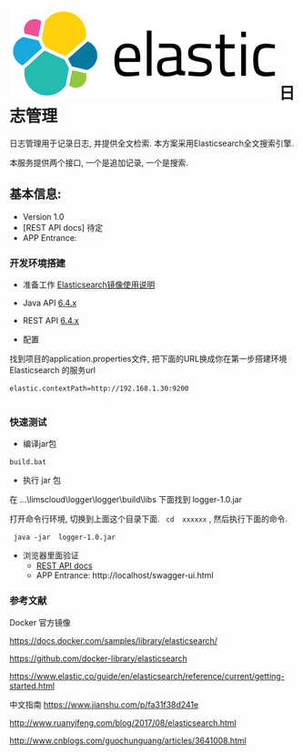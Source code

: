 ![elastic](document/image/elastic.svg) 日志管理
==


日志管理用于记录日志, 并提供全文检索. 本方案采用Elasticsearch全文搜索引擎.

本服务提供两个接口, 一个是追加记录, 一个是搜索.



基本信息:
--

* Version 1.0 
* [REST API docs] 待定
* APP Entrance:  

### 开发环境搭建 ###

- 准备工作 [Elasticsearch镜像使用说明](Elastic.md)
 
-  Java API [6.4.x](https://www.elastic.co/guide/en/elasticsearch/client/java-api/current/index.html)

-  REST API [6.4.x](https://www.elastic.co/guide/en/elasticsearch/reference/current/index.html)

-  配置

找到项目的application.properties文件, 把下面的URL换成你在第一步搭建环境 Elasticsearch 的服务url

```
elastic.contextPath=http://192.168.1.30:9200
 
```
 

###  快速测试 ###

-  编译jar包

```
build.bat
```

-  执行 jar 包

在 ...\limscloud\logger\logger\build\libs 下面找到 logger-1.0.jar 

打开命令行环境, 切换到上面这个目录下面. ```  cd  xxxxxx ``` , 然后执行下面的命令.

```
 java -jar  logger-1.0.jar
```
-  浏览器里面验证
   * [REST API docs](http://localhost/swagger-ui.html) 
   * APP Entrance: http://localhost/swagger-ui.html 

   
 
 
  
### 参考文献 ###

Docker 官方镜像

https://docs.docker.com/samples/library/elasticsearch/

https://github.com/docker-library/elasticsearch

https://www.elastic.co/guide/en/elasticsearch/reference/current/getting-started.html


中文指南 
https://www.jianshu.com/p/fa31f38d241e

http://www.ruanyifeng.com/blog/2017/08/elasticsearch.html

http://www.cnblogs.com/guochunguang/articles/3641008.html
  
